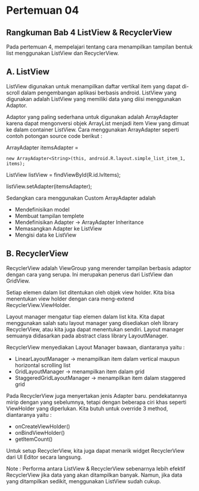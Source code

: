 # Pertemuan 04

## Rangkuman Bab 4 ListView & RecyclerView

Pada pertemuan 4, mempelajari tentang cara menampilkan tampilan bentuk list menggunakan ListView dan RecyclerView.

## A. ListView

ListView digunakan untuk menampilkan daftar vertikal item yang dapat di-scroll dalam pengembangan aplikasi berbasis android. ListView yang digunakan adalah ListView yang memiliki data yang diisi menggunakan Adaptor.

Adaptor yang paling sederhana untuk digunakan adalah ArrayAdapter karena dapat mengonversi objek ArrayList menjadi item View yang dimuat ke dalam container ListView. Cara menggunakan ArrayAdapter seperti contoh potongan source code berikut :

ArrayAdapter<String> itemsAdapter = 

    new ArrayAdapter<String>(this, android.R.layout.simple_list_item_1, items);

ListView listView = findViewById(R.id.lvItems);

listView.setAdapter(itemsAdapter);

Sedangkan cara menggunakan Custom ArrayAdapter adalah
- Mendefinisikan model
- Membuat tampilan templete
- Mendefinisikan Adapter -> ArrayAdapter Inheritance
- Memasangkan Adapter ke ListView
- Mengisi data ke ListView

## B. RecyclerView

RecyclerView adalah ViewGroup yang merender tampilan berbasis adaptor dengan cara yang serupa. Ini merupakan penerus dari ListView dan GridView.

Setiap elemen dalam list ditentukan oleh objek view holder. Kita bisa menentukan view holder dengan cara meng-extend RecyclerView.ViewHolder.

Layout manager mengatur tiap elemen dalam list kita. Kita dapat menggunakan salah satu layout manager yang disediakan oleh library RecyclerView, atau kita juga dapat menentukan sendiri. Layout manager semuanya didasarkan pada abstract class library LayoutManager.

RecyclerView menyediakan Layout Manager bawaan, diantaranya yaitu :
- LinearLayoutManager -> menampilkan item dalam vertical maupun horizontal scrolling list
- GridLayoutManager -> menampilkan item dalam grid
- StaggeredGridLayoutManager -> menampilkan item dalam staggered grid

Pada RecyclerView juga menyertakan jenis Adapter baru. pendekatannya mirip dengan yang sebelumnya, tetapi dengan beberapa ciri khas seperti ViewHolder yang diperlukan.
Kita butuh untuk override 3 method, diantaranya yaitu :
- onCreateViewHolder()
- onBindViewHolder()
- getItemCount()

Untuk setup RecyclerView, kita juga dapat menarik widget RecyclerView dari UI Editor secara langsung. 

Note : Performa antara ListView & RecyclerView sebenarnya lebih efektif RecyclerView jika data yang akan ditampilkan banyak. Namun, jika data yang ditampilkan sedikit, menggunakan ListView sudah cukup.

